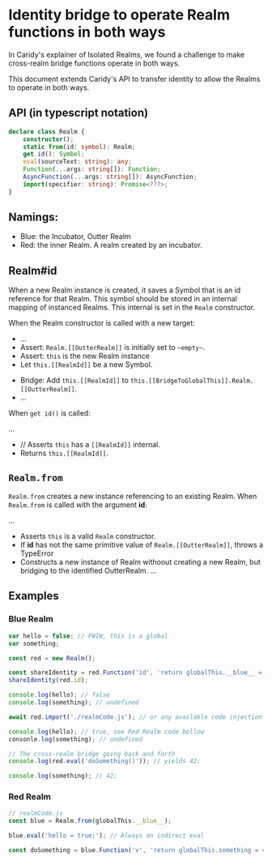 # Identity bridge to operate Realm functions in both ways

In Caridy's explainer of Isolated Realms, we found a challenge to make cross-realm bridge functions operate in both ways.

This document extends Caridy's API to transfer identity to allow the Realms to operate in both ways.

## API (in typescript notation)

```ts
declare class Realm {
    constructor();
    static from(id: symbol): Realm;
    get id(): Symbol;
    eval(sourceText: string): any;
    Function(...args: string[]): Function;
    AsyncFunction(...args: string[]): AsyncFunction;
    import(specifier: string): Promise<???>;
}
```

## Namings:

- Blue: the Incubator, Outter Realm
- Red: the inner Realm. A realm created by an incubator.

## Realm#id

When a new Realm instance is created, it saves a Symbol that is an id reference for that Realm. This symbol should be stored in an internal mapping of instanced Realms. This internal is set in the `Realm` constructor.

When the Realm constructor is called with a new target:

  - ...
  - Assert: `Realm.[[OutterRealm]]` is initially set to `~empty~`.
  - Assert: `this` is the new Realm instance
  - Let `this.[[RealmId]]` be a new Symbol.
  <!--
  - Assert: `Realm.[[InnerRealms]]` is a List of records `{{Key}, {Value}}`.
  - Let __mapped__ be the Record of `{ {Key}: this.[[RealmId]], {Value}: this }`. // Creates a Record with the new instance 
  - Add __mapped__ to `Realm.[[InnerRealms]]`.
  -->
  - Bridge: Add `this.[[RealmId]]` to `this.[[BridgeToGlobalThis]].Realm.[[OutterRealm]]`.
  - ...

When `get id()` is called:

  ...
  - // Asserts `this` has a `[[RealmId]]` internal.
  - Returns `this.[[RealmId]]`.


## `Realm.from`

`Realm.from` creates a new instance referencing to an existing Realm. When `Realm.from` is called with the argument __id__:

  ...
  - Asserts `this` is a valid `Realm` constructor.
  - If __id__ has not the same primitive value of `Realm.[[OutterRealm]]`, throws a TypeError
  - Constructs a new instance of Realm withoout creating a new Realm, but bridging to the identified OutterRealm.
  ...

## Examples

### Blue Realm

```js
var hello = false; // FWIW, this is a global
var something;

const red = new Realm();

const shareIdentity = red.Function('id', 'return globalThis.__blue__ = id');
shareIdentity(red.id);

console.log(hello); // false
console.log(something); // undefined

await red.import('./realmCode.js'); // or any available code injection

console.log(hello); // true, see Red Realm code bellow
consonle.log(something); // undefined

// The cross-realm bridge going back and forth
console.log(red.eval('doSomething()')); // yields 42;

console.log(something); // 42;
```

### Red Realm

```js
// realmCode.js
const blue = Realm.from(globalThis.__blue__);

blue.eval('hello = true;'); // Always an indirect eval

const doSomething = blue.Function('v', 'return globalThis.something = v');
```
